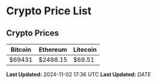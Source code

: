 # Crypto Price List

## Crypto Prices
| Bitcoin | Ethereum | Litecoin |
| ------- | -------- | -------- |
| $69431 | $2488.15 | $69.51 |
**Last Updated:** 2024-11-02 17:36 UTC
**Last Updated:** $DATE$
